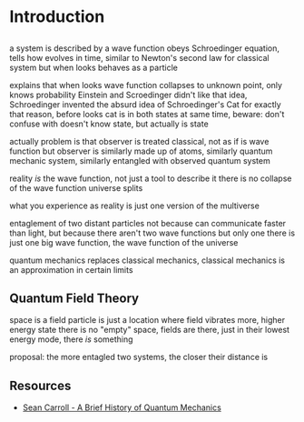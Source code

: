 # Introduction



## 

a system is described by a wave function
obeys Schroedinger equation, tells how evolves in time, similar to Newton's second law for classical system
but when looks behaves as a particle

explains that when looks wave function collapses to unknown point, only knows probability
Einstein and Scroedinger didn't like that idea, Schroedinger invented the absurd idea of Schroedinger's Cat for exactly that reason, before looks cat is in both states at same time, beware: don't confuse with doesn't know state, but actually is state

actually problem is that observer is treated classical, not as if is wave function
but observer is similarly made up of atoms, similarly quantum mechanic system, similarly entangled with observed quantum system

reality *is* the wave function, not just a tool to describe it
there is no collapse of the wave function
universe splits

what you experience as reality is just one version of the multiverse

entaglement of two distant particles not because can communicate faster than light, but because there aren't two wave functions but only one
there is just one big wave function, the wave function of the universe

quantum mechanics replaces classical mechanics, classical mechanics is an approximation in certain limits


## Quantum Field Theory

space is a field
particle is just a location where field vibrates more, higher energy state
there is no "empty" space, fields are there, just in their lowest energy mode, there *is* something

proposal: the more entagled two systems, the closer their distance is



## Resources

- [Sean Carroll - A Brief History of Quantum Mechanics](https://www.youtube.com/watch?v=5hVmeOCJjOU)